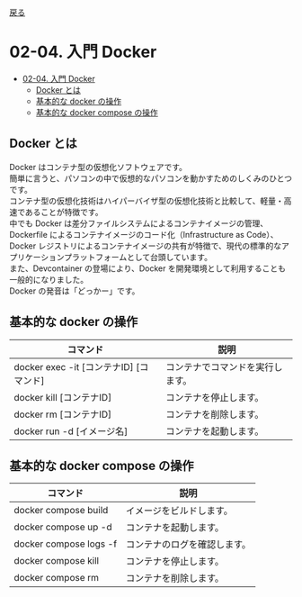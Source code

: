 [戻る](../../../README.md)

# 02-04. 入門 Docker

- [02-04. 入門 Docker](#02-04-入門-docker)
  - [Docker とは](#docker-とは)
  - [基本的な docker の操作](#基本的な-docker-の操作)
  - [基本的な docker compose の操作](#基本的な-docker-compose-の操作)

## Docker とは

Docker はコンテナ型の仮想化ソフトウェアです。  
簡単に言うと、パソコンの中で仮想的なパソコンを動かすためのしくみのひとつです。  
コンテナ型の仮想化技術はハイパーバイザ型の仮想化技術と比較して、軽量・高速であることが特徴です。  
中でも Docker は差分ファイルシステムによるコンテナイメージの管理、Dockerfile によるコンテナイメージのコード化（Infrastructure as Code）、Docker レジストリによるコンテナイメージの共有が特徴で、現代の標準的なアプリケーションプラットフォームとして台頭しています。  
また、Devcontainer の登場により、Docker を開発環境として利用することも一般的になりました。  
Docker の発音は「どっかー」です。

## 基本的な docker の操作

| コマンド                                | 説明                             |
| --------------------------------------- | -------------------------------- |
| docker exec -it [コンテナID] [コマンド] | コンテナでコマンドを実行します。 |
| docker kill [コンテナID]                | コンテナを停止します。           |
| docker rm [コンテナID]                  | コンテナを削除します。           |
| docker run -d [イメージ名]              | コンテナを起動します。           |

## 基本的な docker compose の操作

| コマンド               | 説明                         |
| ---------------------- | ---------------------------- |
| docker compose build   | イメージをビルドします。     |
| docker compose up -d   | コンテナを起動します。       |
| docker compose logs -f | コンテナのログを確認します。 |
| docker compose kill    | コンテナを停止します。       |
| docker compose rm      | コンテナを削除します。       |
